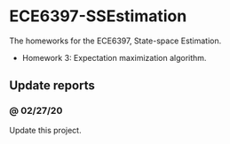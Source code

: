 # ECE6397-SSEstimation

The homeworks for the ECE6397, State-space Estimation.

* Homework 3: Expectation maximization algorithm.

## Update reports

### @ 02/27/20

Update this project.